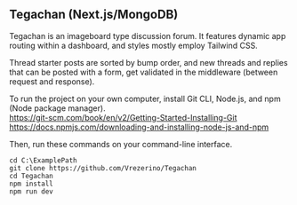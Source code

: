 ## Tegachan (Next.js/MongoDB)

Tegachan is an imageboard type discussion forum. It features dynamic app routing within a dashboard, and styles mostly employ Tailwind CSS.

Thread starter posts are sorted by bump order, and new threads and replies that can be posted with a form, get validated in the middleware (between request and response).

To run the project on your own computer, install Git CLI, Node.js, and npm (Node package manager).   
https://git-scm.com/book/en/v2/Getting-Started-Installing-Git   
https://docs.npmjs.com/downloading-and-installing-node-js-and-npm   

Then, run these commands on your command-line interface.

```
cd C:\ExamplePath
git clone https://github.com/Vrezerino/Tegachan
cd Tegachan
npm install
npm run dev
```